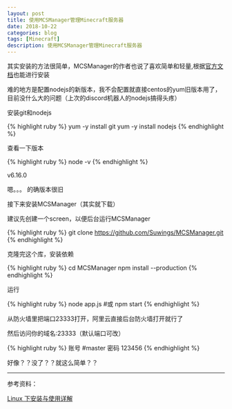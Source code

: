 ```yaml
---
layout: post
title: 使用MCSManager管理Minecraft服务器
date: 2018-10-22
categories: blog
tags: [Minecraft]
description: 使用MCSManager管理Minecraft服务器
---
```


其实安装的方法很简单，MCSManager的作者也说了喜欢简单和轻量,根据[官方文档](https://github.com/Suwings/MCSManager)也能进行安装

难的地方是配置nodejs的新版本，我不会配置就直接centos的yum旧版本用了，目前没什么大的问题（上次的discord机器人的nodejs搞得头疼）

安装git和nodejs

{% highlight ruby %}
yum -y install git
yum -y install nodejs
{% endhighlight %}

查看一下版本

{% highlight ruby %}
node -v
{% endhighlight %}

v6.16.0

嗯。。。 的确版本很旧

接下来安装MCSManager（其实就下载）

建议先创建一个screen，以便后台运行MCSManager

{% highlight ruby %}
git clone https://github.com/Suwings/MCSManager.git
{% endhighlight %}

克隆完这个库，安装依赖

{% highlight ruby %}
cd MCSManager
npm install --production
{% endhighlight %}

运行

{% highlight ruby %}
node app.js #或 npm start
{% endhighlight %}

从防火墙里把端口23333打开，阿里云直接后台防火墙打开就行了

然后访问你的域名:23333（默认端口可改）

{% highlight ruby %}
账号 #master
密码 123456
{% endhighlight %}

好像？？没了？？就这么简单？？

----

参考资料：

[Linux 下安装与使用详解
](https://github.com/Suwings/MCSManager/wiki/Linux-%E4%B8%8B%E5%AE%89%E8%A3%85%E4%B8%8E%E4%BD%BF%E7%94%A8%E8%AF%A6%E8%A7%A3)
